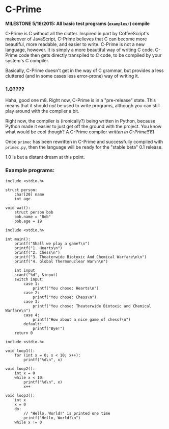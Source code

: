 # C-Prime

**MILESTONE 5/16/2015: All basic test programs (`examples/`) compile**

C-Prime is C without all the clutter. Inspired in part by CoffeeScript's
makeover of JavaScript, C-Prime believes that C can become more beautiful,
more readable, and easier to write. C-Prime is not a new language, however. It
is simply a more beautiful way of writing C code. C-Prime code then gets
directly transpiled to C code, to be compiled by your system's C compiler.

Basically, C-Prime doesn't get in the way of C grammar, but provides a less
cluttered (and in some cases less error-prone) way of writing it.

### 1.0????

Haha, good one m8. Right now, C-Prime is in a "pre-release" state. This means
that it should *not* be used to write programs, although you can still play
around with the compiler a bit.

Right now, the compiler is (ironically?) being written in Python, because
Python made it easier to just get off the ground with the project. You know
what would be cool though? A C-Prime compiler *written in C-Prime*!!1!1

Once `primec` has been rewritten in C-Prime and successfully compiled with
`primec.py`, then the language will be ready for the "stable beta" 0.1 release.

1.0 is but a distant dream at this point.

### Example programs:

```
include <stdio.h>

struct person:
    char[20] name
    int age

void wat():
    struct person bob
    bob.name = "Bob"
    bob.age = 19
```

```
include <stdio.h>

int main():
    printf("Shall we play a game?\n")
    printf("1. Hearts\n")
    printf("2. Chess\n")
    printf("3. Theaterwide Biotoxic And Chemical Warfare\n\n")
    printf("4. Global Thermonuclear War\n\n")

    int input
    scanf("%d", &input)
    switch input:
        case 1:
            printf("You chose: Hearts\n")
        case 2:
            printf("You chose: Chess\n")
        case 3:
            printf("You chose: Theaterwide Biotoxic and Chemical Warfare\n")
        case 4:
            printf("How about a nice game of chess?\n")
        default:
            printf("Bye!")
    return 0
```

```
include <stdio.h>

void loop1():
    for (int x = 0; x < 10; x++):
        printf("%d\n", x)

void loop2():
    int x = 0
    while x < 10:
        printf("%d\n", x)
        x++

void loop3():
    int x
    x = 0
    do:
        // "Hello, World!" is printed one time
        printf("Hello, World!\n")
    while x != 0
```
